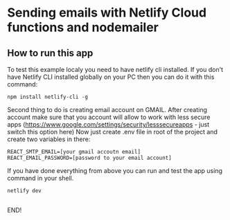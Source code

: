 # Sending emails with Netlify Cloud functions and nodemailer

## How to run this app
To test this example localy you need to have netlify cli installed. If you don't have Netlify CLI installed globally on your PC then you can do it with this command:
```
npm install netlify-cli -g
```

Second thing to do is creating email account on GMAIL.
After creating account make sure that you account will allow to work with less secure apps (https://www.google.com/settings/security/lesssecureapps - just switch this option here)
Now just create .env file in root of the project and create two variables in there:
```
REACT_SMTP_EMAIL=[your gmail accoutn email]
REACT_EMAIL_PASSWORD=[password to your email account]
```

If you have done everything from above you can run and test the app using command in your shell.
```
netlify dev
```

## 
END!
